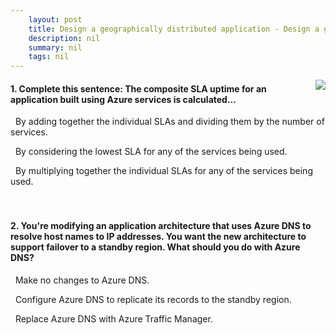 ```yaml
---
    layout: post
    title: Design a geographically distributed application - Design a geographically distributed architecture
    description: nil
    summary: nil
    tags: nil
---
```



 <a target="_blank" href="https://docs.microsoft.com/en-us/learn/modules/design-a-geographically-distributed-application/2-geo-distributed-architecture/"><i class="fas fa-external-link-alt"></i> </a>
 <img align="right" src="https://docs.microsoft.com/en-us/learn/achievements/design-geographically-distributed-application-social.png">
####  1. Complete this sentence: The composite SLA uptime for an application built using Azure services is calculated...


<i class='far fa-square'></i> &nbsp;&nbsp;By adding together the individual SLAs and dividing them by the number of services.

<i class='far fa-square'></i> &nbsp;&nbsp;By considering the lowest SLA for any of the services being used.

<i class='fas fa-check-square' style='color: Dodgerblue;'></i> &nbsp;&nbsp;By multiplying together the individual SLAs for any of the services being used.
<br />
<br />
<br />

####  2. You're modifying an application architecture that uses Azure DNS to resolve host names to IP addresses. You want the new architecture to support failover to a standby region. What should you do with Azure DNS?


<i class='fas fa-check-square' style='color: Dodgerblue;'></i> &nbsp;&nbsp;Make no changes to Azure DNS.

<i class='far fa-square'></i> &nbsp;&nbsp;Configure Azure DNS to replicate its records to the standby region.

<i class='far fa-square'></i> &nbsp;&nbsp;Replace Azure DNS with Azure Traffic Manager.
<br />
<br />
<br />
